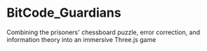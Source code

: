 # BitCode_Guardians
Combining the prisoners' chessboard puzzle, error correction, and information theory into an immersive Three.js game
